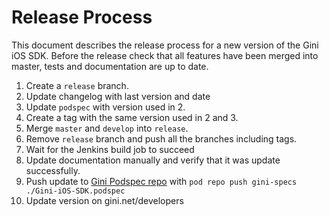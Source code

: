# Release Process

This document describes the release process for a new version of the Gini iOS SDK.
Before the release check that all features have been merged into master, tests and documentation are up to date.

1. Create a `release` branch.
2. Update changelog with last version and date
3. Update `podspec` with version used in 2.
4. Create a tag with the same version used in 2 and 3.
5. Merge `master` and `develop` into `release`.
6. Remove `release` branch and push all the branches including tags.
7. Wait for the Jenkins build job to succeed
8. Update documentation manually and verify that it was update successfully.
9. Push update to [Gini Podspec repo](https://github.com/gini/gini-podspecs) with `pod repo push gini-specs ./Gini-iOS-SDK.podspec`
10. Update version on gini.net/developers

